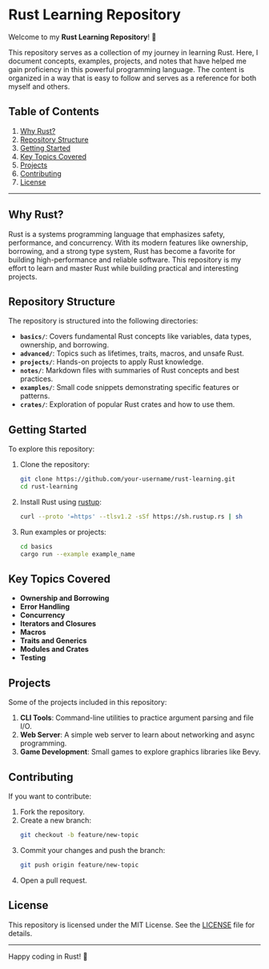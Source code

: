 # Rust Learning Repository

Welcome to my **Rust Learning Repository**! 🚀

This repository serves as a collection of my journey in learning Rust. Here, I document concepts, examples, projects, and notes that have helped me gain proficiency in this powerful programming language. The content is organized in a way that is easy to follow and serves as a reference for both myself and others.

## Table of Contents

1. [Why Rust?](#why-rust)
2. [Repository Structure](#repository-structure)
3. [Getting Started](#getting-started)
4. [Key Topics Covered](#key-topics-covered)
5. [Projects](#projects)
6. [Contributing](#contributing)
7. [License](#license)

---

## Why Rust?

Rust is a systems programming language that emphasizes safety, performance, and concurrency. With its modern features like ownership, borrowing, and a strong type system, Rust has become a favorite for building high-performance and reliable software. This repository is my effort to learn and master Rust while building practical and interesting projects.

## Repository Structure

The repository is structured into the following directories:

- **`basics/`**: Covers fundamental Rust concepts like variables, data types, ownership, and borrowing.
- **`advanced/`**: Topics such as lifetimes, traits, macros, and unsafe Rust.
- **`projects/`**: Hands-on projects to apply Rust knowledge.
- **`notes/`**: Markdown files with summaries of Rust concepts and best practices.
- **`examples/`**: Small code snippets demonstrating specific features or patterns.
- **`crates/`**: Exploration of popular Rust crates and how to use them.

## Getting Started

To explore this repository:

1. Clone the repository:

   ```bash
   git clone https://github.com/your-username/rust-learning.git
   cd rust-learning
   ```

2. Install Rust using [rustup](https://rustup.rs/):

   ```bash
   curl --proto '=https' --tlsv1.2 -sSf https://sh.rustup.rs | sh
   ```

3. Run examples or projects:
   ```bash
   cd basics
   cargo run --example example_name
   ```

## Key Topics Covered

- **Ownership and Borrowing**
- **Error Handling**
- **Concurrency**
- **Iterators and Closures**
- **Macros**
- **Traits and Generics**
- **Modules and Crates**
- **Testing**

## Projects

Some of the projects included in this repository:

1. **CLI Tools**: Command-line utilities to practice argument parsing and file I/O.
2. **Web Server**: A simple web server to learn about networking and async programming.
3. **Game Development**: Small games to explore graphics libraries like Bevy.

## Contributing

If you want to contribute:

1. Fork the repository.
2. Create a new branch:
   ```bash
   git checkout -b feature/new-topic
   ```
3. Commit your changes and push the branch:
   ```bash
   git push origin feature/new-topic
   ```
4. Open a pull request.

## License

This repository is licensed under the MIT License. See the [LICENSE](LICENSE) file for details.

---

Happy coding in Rust! 🦀
